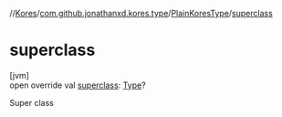 //[Kores](../../../index.md)/[com.github.jonathanxd.kores.type](../index.md)/[PlainKoresType](index.md)/[superclass](superclass.md)

# superclass

[jvm]\
open override val [superclass](superclass.md): [Type](https://docs.oracle.com/javase/8/docs/api/java/lang/reflect/Type.html)?

Super class
